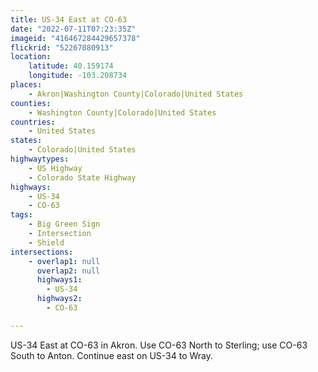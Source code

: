 ```yaml
---
title: US-34 East at CO-63
date: "2022-07-11T07:23:35Z"
imageid: "416467284429657378"
flickrid: "52267080913"
location:
    latitude: 40.159174
    longitude: -103.208734
places:
    - Akron|Washington County|Colorado|United States
counties:
    - Washington County|Colorado|United States
countries:
    - United States
states:
    - Colorado|United States
highwaytypes:
    - US Highway
    - Colorado State Highway
highways:
    - US-34
    - CO-63
tags:
    - Big Green Sign
    - Intersection
    - Shield
intersections:
    - overlap1: null
      overlap2: null
      highways1:
        - US-34
      highways2:
        - CO-63

---
```

US-34 East at CO-63 in Akron.  Use CO-63 North to Sterling; use CO-63 South to Anton.  Continue east on US-34 to Wray.